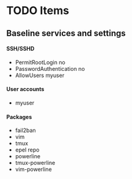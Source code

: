 TODO Items
==========

## Baseline services and settings

#### SSH/SSHD
- PermitRootLogin no
- PasswordAuthentication no
- AllowUsers myuser

#### User accounts
- myuser

#### Packages
- fail2ban
- vim
- tmux
- epel repo
- powerline
- tmux-powerline
- vim-powerline
